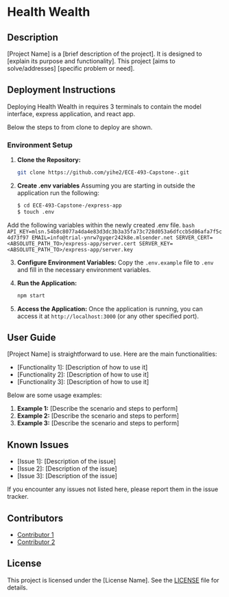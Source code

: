 # Health Wealth

## Description
[Project Name] is a [brief description of the project]. It is designed to [explain its purpose and functionality]. This project [aims to solve/addresses] [specific problem or need].

## Deployment Instructions
Deploying Health Wealth in requires 3 terminals to contain the model interface, express application, and react app.

Below the steps to from clone to deploy are shown. 

### Environment Setup
1. **Clone the Repository:** 
   ```bash
   git clone https://github.com/yihe2/ECE-493-Capstone-.git
   ```
   
2. **Create .env variables** 
Assuming you are starting in outside the application run the following:
    ```bash
    $ cd ECE-493-Capstone-/express-app
    $ touch .env
    ```

Add the following variables within the newly created .env file. 
    ```bash
    API_KEY=mlsn.54b8c8077a4da4e83d3dc3b3a35fa73c728d053a6dfccb5d86afa7f5c4d73f97
    EMAIL=info@trial-ynrw7gyqer242k8e.mlsender.net
    SERVER_CERT=<ABSOLUTE_PATH_TO>/express-app/server.cert
    SERVER_KEY=<ABSOLUTE_PATH_TO>/express-app/server.key
    ```


3. **Configure Environment Variables:** 
   Copy the `.env.example` file to `.env` and fill in the necessary environment variables.

4. **Run the Application:** 
   ```bash
   npm start
   ```

5. **Access the Application:** 
   Once the application is running, you can access it at `http://localhost:3000` (or any other specified port).

## User Guide
[Project Name] is straightforward to use. Here are the main functionalities:

- [Functionality 1]: [Description of how to use it]
- [Functionality 2]: [Description of how to use it]
- [Functionality 3]: [Description of how to use it]

Below are some usage examples:

1. **Example 1:** [Describe the scenario and steps to perform]
2. **Example 2:** [Describe the scenario and steps to perform]
3. **Example 3:** [Describe the scenario and steps to perform]

## Known Issues
- [Issue 1]: [Description of the issue]
- [Issue 2]: [Description of the issue]
- [Issue 3]: [Description of the issue]

If you encounter any issues not listed here, please report them in the issue tracker.

## Contributors
- [Contributor 1](https://github.com/contributor1)
- [Contributor 2](https://github.com/contributor2)

## License
This project is licensed under the [License Name]. See the [LICENSE](LICENSE) file for details.
